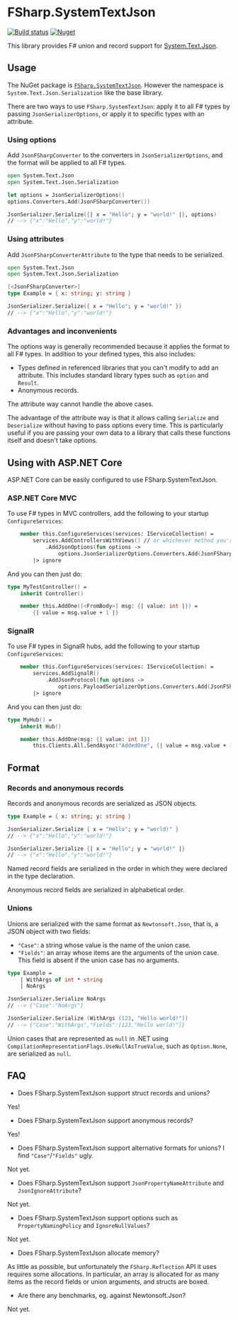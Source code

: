 # FSharp.SystemTextJson

[![Build status](https://ci.appveyor.com/api/projects/status/mf903n55gsiop0mh/branch/master?svg=true)](https://ci.appveyor.com/project/Tarmil/fsharp-systemtextjson/branch/master)
[![Nuget](https://img.shields.io/nuget/v/FSharp.SystemTextJson?logo=nuget)](https://nuget.org/packages/FSharp.SystemTextJson)

This library provides F# union and record support for [System.Text.Json](https://devblogs.microsoft.com/dotnet/try-the-new-system-text-json-apis/).

## Usage

The NuGet package is [`FSharp.SystemTextJson`](https://nuget.org/packages/FSharp.SystemTextJson). However the namespace is `System.Text.Json.Serialization` like the base library.

There are two ways to use `FSharp.SystemTextJson`: apply it to all F# types by passing `JsonSerializerOptions`, or apply it to specific types with an attribute.

### Using options

Add `JsonFSharpConverter` to the converters in `JsonSerializerOptions`, and the format will be applied to all F# types.

```fsharp
open System.Text.Json
open System.Text.Json.Serialization

let options = JsonSerializerOptions()
options.Converters.Add(JsonFSharpConverter())

JsonSerializer.Serialize({| x = "Hello"; y = "world!" |}, options)
// --> {"x":"Hello","y":"world!"}
```

### Using attributes

Add `JsonFSharpConverterAttribute` to the type that needs to be serialized.

```fsharp
open System.Text.Json
open System.Text.Json.Serialization

[<JsonFSharpConverter>]
type Example = { x: string; y: string }

JsonSerializer.Serialize({ x = "Hello"; y = "world!" })
// --> {"x":"Hello","y":"world!"}
```

### Advantages and inconvenients

The options way is generally recommended because it applies the format to all F# types. In addition to your defined types, this also includes:

* Types defined in referenced libraries that you can't modify to add an attribute. This includes standard library types such as `option` and `Result`.
* Anonymous records.

The attribute way cannot handle the above cases.

The advantage of the attribute way is that it allows calling `Serialize` and `Deserialize` without having to pass options every time. This is particularly useful if you are passing your own data to a library that calls these functions itself and doesn't take options.

## Using with ASP.NET Core

ASP.NET Core can be easily configured to use FSharp.SystemTextJson.

### ASP.NET Core MVC

To use F# types in MVC controllers, add the following to your startup `ConfigureServices`:

```fsharp
    member this.ConfigureServices(services: IServiceCollection) =
        services.AddControllersWithViews() // or whichever method you're using to get an IMvcBuilder
            .AddJsonOptions(fun options ->
                options.JsonSerializerOptions.Converters.Add(JsonFSharpConverter()))
        |> ignore
```

And you can then just do:

```fsharp
type MyTestController() =
    inherit Controller()

    member this.AddOne([<FromBody>] msg: {| value: int |}) =
        {| value = msg.value + 1 |}
```

### SignalR

To use F# types in SignalR hubs, add the following to your startup `ConfigureServices`:

```fsharp
    member this.ConfigureServices(services: IServiceCollection) =
        services.AddSignalR()
            .AddJsonProtocol(fun options ->
                options.PayloadSerializerOptions.Converters.Add(JsonFSharpConverter()))
        |> ignore
```

And you can then just do:

```fsharp
type MyHub() =
    inherit Hub()

    member this.AddOne(msg: {| value: int |})
        this.Clients.All.SendAsync("AddedOne", {| value = msg.value + 1 |})
```

## Format

### Records and anonymous records

Records and anonymous records are serialized as JSON objects.

```fsharp
type Example = { x: string; y: string }

JsonSerializer.Serialize { x = "Hello"; y = "world!" }
// --> {"x":"Hello","y":"world!"}

JsonSerializer.Serialize {| x = "Hello"; y = "world!" |}
// --> {"x":"Hello","y":"world!"}
```

Named record fields are serialized in the order in which they were declared in the type declaration.

Anonymous record fields are serialized in alphabetical order.

### Unions

Unions are serialized with the same format as `Newtonsoft.Json`, that is, a JSON object with two fields:

* `"Case"`: a string whose value is the name of the union case.
* `"Fields"`: an array whose items are the arguments of the union case. This field is absent if the union case has no arguments.

```fsharp
type Example =
    | WithArgs of int * string
    | NoArgs

JsonSerializer.Serialize NoArgs
// --> {"Case":"NoArgs"}

JsonSerializer.Serialize (WithArgs (123, "Hello world!"))
// --> {"Case":"WithArgs","Fields":[123,"Hello world!"]}
```

Union cases that are represented as `null` in .NET using `CompilationRepresentationFlags.UseNullAsTrueValue`, such as `Option.None`, are serialized as `null`.

## FAQ

* Does FSharp.SystemTextJson support struct records and unions?

Yes!

* Does FSharp.SystemTextJson support anonymous records?

Yes!

* Does FSharp.SystemTextJson support alternative formats for unions? I find `"Case"`/`"Fields"` ugly.

Not yet.

* Does FSharp.SystemTextJson support `JsonPropertyNameAttribute` and `JsonIgnoreAttribute`?

Not yet.

* Does FSharp.SystemTextJson support options such as `PropertyNamingPolicy` and `IgnoreNullValues`?

Not yet.

* Does FSharp.SystemTextJson allocate memory?

As little as possible, but unfortunately the `FSharp.Reflection` API it uses requires some allocations. In particular, an array is allocated for as many items as the record fields or union arguments, and structs are boxed.

* Are there any benchmarks, eg. against Newtonsoft.Json?

Not yet.
